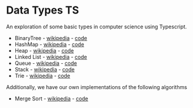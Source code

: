 Data Types TS
=============

An exploration of some basic types in computer science using Typescript.

- BinaryTree - [wikipedia](https://en.wikipedia.org/wiki/Binary_tree) - [code](src/BinaryTree)
- HashMap - [wikipedia](https://en.wikipedia.org/wiki/Hash_table) - [code](src/HashMap)
- Heap - [wikipedia](https://en.wikipedia.org/wiki/Heap_(data_structure)) - [code](src/Heap)
- Linked List - [wikipedia](https://en.wikipedia.org/wiki/Linked_list) - [code](src/LinkedLists)
- Queue - [wikipedia](https://en.wikipedia.org/wiki/Queue_(abstract_data_type)) - [code](src/Queue)
- Stack - [wikipedia](https://en.wikipedia.org/wiki/Stack_(abstract_data_type)) - [code](src/Stack)
- Trie - [wikipedia](https://en.wikipedia.org/wiki/Trie) - [code](src/Trie)

Additionally, we have our own implementations of the following algorithms

- Merge Sort - [wikipedia](https://en.wikipedia.org/wiki/Merge_sort) - [code](src/MergeSort)
